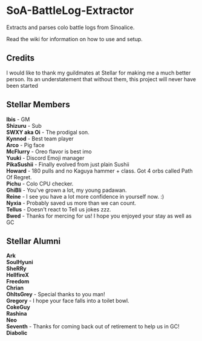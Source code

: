# SoA-BattleLog-Extractor
Extracts and parses colo battle logs from Sinoalice. 

Read the wiki for information on how to use and setup.

## Credits  
I would like to thank my guildmates at Stellar for making me a much better person. Its an understatement that without them, this project will never have been started  
## Stellar Members      
**Ibis** - GM  
**Shizuru** - Sub  
**SWXY aka Oi** - The prodigal son.  
**Kynnod** - Best team player  
**Arco** - Pig face  
**McFlurry** - Oreo flavor is best imo  
**Yuuki** - Discord Emoji manager  
**PikaSushii** - Finally evolved from just plain Sushii  
**Howard** - 180 pulls and no Kaguya hammer + class. Got 4 orbs called Path Of Regret.  
**Pichu** - Colo CPU checker.  
**GhiBli** - You've grown a lot, my young padawan.  
**Reine** - I see you have a lot more confidence in yourself now. :)  
**Nyxia** - Probably saved us more than we can count.  
**Tellus** - Doesn't react to Tell us jokes zzz.  
**Bwed** - Thanks for mercing for us! I hope you enjoyed your stay as well as GC
  
## Stellar Alumni   
**Ark**  
**SoulHyuni**  
**SheRRy**  
**HellfireX**  
**Freedom**  
**Chrian**  
**OhItsGrey** - Special thanks to you man!  
**Gregory** - I hope your face falls into a toilet bowl.  
**CokeGuy**  
**Rashina**  
**Neo**  
**Seventh** - Thanks for coming back out of retirement to help us in GC!  
**Diabolic**  
 
